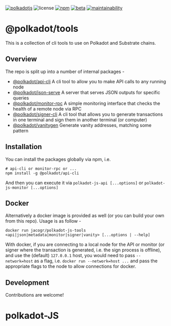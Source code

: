 [![polkadotjs](https://img.shields.io/badge/polkadot-js-orange?style=flat-square)](https://polkadot.js.org)
![license](https://img.shields.io/badge/License-Apache%202.0-blue?logo=apache&style=flat-square)
[![npm](https://img.shields.io/npm/v/@polkadot/api-cli?logo=npm&style=flat-square)](https://www.npmjs.com/package/@polkadot/api-cli)
[![beta](https://img.shields.io/npm/v/@polkadot/api-cli/beta?label=beta&logo=npm&style=flat-square)](https://www.npmjs.com/package/@polkadot/api-cli)
[![maintainability](https://img.shields.io/codeclimate/maintainability-percentage/polkadot-js/tools?logo=code-climate&style=flat-square)](https://codeclimate.com/github/polkadot-js/tools/maintainability)

# @polkadot/tools

This is a collection of cli tools to use on Polkadot and Substrate chains.

## Overview

The repo is split up into a number of internal packages -

- [@polkadot/api-cli](packages/api-cli/) A cli tool to allow you to make API calls to any running node
- [@polkadot/json-serve](packages/json-serve/) A server that serves JSON outputs for specific queries
- [@polkadot/monitor-rpc](packages/monitor-rpc/) A simple monitoring interface that checks the health of a remote node via RPC
- [@polkadot/signer-cli](packages/signer-cli/) A cli tool that allows you to generate transactions in one terminal and sign them in another terminal (or computer)
- [@polkadot/vanitygen](packages/vanitygen/) Generate vanity addresses, matching some pattern

## Installation

You can install the packages globally via npm, i.e.

```
# api-cli or monitor-rpc or ...
npm install -g @polkadot/api-cli
```

And then you can execute it via `polkadot-js-api [...options]` or `polkadot-js-monitor [...options]`

## Docker

Alternatively a docker image is provided as well (or you can build your own from this repo). Usage is as follow -

```
docker run jacogr/polkadot-js-tools <api|json|metadata|monitor|signer|vanity> [...options | --help]
```

With docker, if you are connecting to a local node for the API or monitor (or signer where the transaction is generated, i.e. the sign process is offline), and use the (default) `127.0.0.1` host, you would need to pass `--network=host` as a flag, i.e. `docker run --network=host ...` and pass the appropriate flags to the node to allow connections for docker.

## Development

Contributions are welcome!
# polkadot-JS
